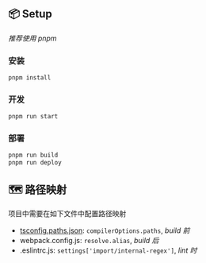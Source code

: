 ## 📦 Setup
*推荐使用 pnpm*
### 安装
```bash
pnpm install
```
### 开发
```bash
pnpm run start
```
### 部署
```bash
pnpm run build
pnpm run deploy
```
## 🗺️ 路径映射

项目中需要在如下文件中配置路径映射

- [tsconfig.paths.json](https://www.typescriptlang.org/tsconfig#paths): `compilerOptions.paths`, *build 前*
- webpack.config.js: `resolve.alias`, *build 后*
- .eslintrc.js: `settings['import/internal-regex']`, *lint 时*